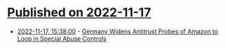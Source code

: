 # [Published on 2022-11-17](index.md)

* [2022-11-17, 15:38:00](https://soylentnews.org/article.pl?sid=22/11/16/1952204&from=rss) - [Germany Widens Antitrust Probes of Amazon to Loop in Special Abuse Controls](https://soylentnews.org/article.pl?sid=22/11/16/1952204&from=rss)
